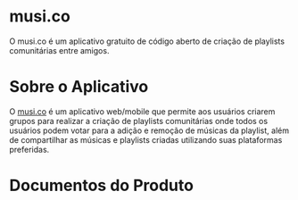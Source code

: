 # musi.co

O musi.co é um aplicativo gratuito de código aberto de criação de playlists comunitárias entre amigos. 

# Sobre o Aplicativo

O [musi.co](http://musi.co) é um aplicativo web/mobile que permite aos usuários criarem grupos para realizar a criação de playlists comunitárias onde todos os usuários podem votar para a adição e remoção de músicas da playlist, além de compartilhar as músicas e playlists criadas utilizando suas plataformas preferidas.

# Documentos do Produto
